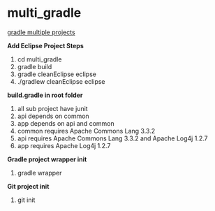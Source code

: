 # multi_gradle
[gradle multiple projects](http://rominirani.com/2014/07/29/gradle-tutorial-part-3-multiple-java-projects/)

**Add Eclipse Project Steps**

1. cd multi_gradle
2. gradle build
3. gradle cleanEclipse eclipse
4. ./gradlew cleanEclipse eclipse

**build.gradle in root folder**

1. all sub project have junit
2. api depends on common
3. app depends on api and common
4. common requires Apache Commons Lang 3.3.2
5. api requires Apache Commons Lang 3.3.2 and Apache Log4j 1.2.7
6. app requires Apache Log4j 1.2.7

**Gradle project wrapper init**
1. gradle wrapper

**Git project init**
1. git init
